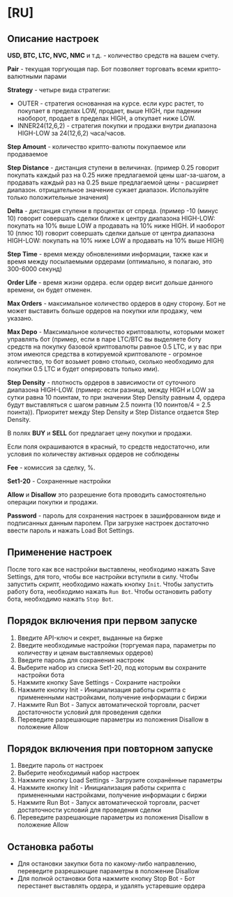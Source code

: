 [RU]
==========

## Описание настроек

**USD, BTC, LTC, NVC, NMC** и т.д. - количество средств на вашем счету.

**Pair** - текущая торгующая пар. Бот позволяет торговать всеми крипто-валютными парами

**Strategy** - четыре вида стратегии:
* OUTER - стратегия основанная на курсе. если курс растет, то покупает в пределах LOW, продает, выше HIGH, при падении наоборот, продает в пределах HIGH, а откупает ниже LOW.
* INNER24(12,6,2) - стратегия покупки и продажи внутри диапазона HIGH-LOW за 24(12,6,2) часа/часов.

**Step Amount** - количество крипто-валюты покупаемое или продаваемое

**Step Distance** - дистанция ступени в величинах. (пример 0.25 говорит покупать каждый раз на 0.25 ниже предлагаемой цены шаг-за-шагом, а продавать каждый раз на 0.25 выше предлагаемой цены - расширяет диапазон. отрицательное значение сужает диапазон. Используйте только положительные значения)

**Delta** - дистанция ступени в процентах от спреда. (пример -10 (минус 10) говорит совершать сделки ближе к центру диапазона HIGH-LOW: покупать на 10% выше LOW а продавать на 10% ниже HIGH. И наоборот 10 (плюс 10) говорит совершать сделки дальше от центра диапазона HIGH-LOW: покупать на 10% ниже LOW а продавать на 10% выше HIGH)

**Step Time** - время между обновлениями информации, также как и время между посылаемыми ордерами (оптимально, я полагаю, это 300-6000 секунд)

**Order Life** - время жизни ордера. если ордер висит дольше данного времени, он будет отменен.

**Max Orders** - максимальное количество ордеров в одну сторону. Бот не может выставить больше ордеров на покупки или продажу, чем указано.

**Max Depo** - Максимальное количество криптовалюты, которыми может управлять бот (пример, если в паре LTC/BTC вы выделяете боту средств на покупку базовой криптовалюты равное 0.5 LTC, и у вас при этом имеются средства в котируемой криптовалюте - огромное количество, то бот возьмет ровно столько, сколько необходимо для покупки 0.5 LTC и будет оперировать только ими).

**Step Density** - плотность ордеров в зависимости от суточного диапазона HIGH-LOW. (пример: если разница, между HIGH и LOW за сутки равна 10 поинтам, то при значении Step Density равным 4, ордера будут выставляться с шагом равным 2.5 поинта (10 поинтов/4 = 2.5 поинта)). Приоритет между Step Density и Step Distance отдается Step Density.

В полях **BUY** и **SELL** бот предлагает цену покупки и продажи.

Если поля окрашиваются в красный, то средств недостаточно, или условия по количеству активных ордеров не соблюдены

**Fee** - комиссия за сделку, %.

**Set1-20** - Сохраненные настройки

**Allow** и **Disallow** это разрешение бота проводить самостоятельно операции покупки и продажи.

**Password** - пароль для сохранения настроек в зашифрованном виде и подписанных данным паролем. При загрузке настроек достаточно ввести пароль и нажать Load Bot Settings.

## Применение настроек

После того как все настройки выставлены, необходимо нажать Save Settings, для того, чтобы все настройки вступили в силу.
Чтобы запустить скрипт, необходимо нажать кнопку `Init`.
Чтобы запустить работу бота, необходимо нажать `Run Bot`.
Чтобы остановить работу бота, необходимо нажать `Stop Bot`.

## Порядок включения при первом запуске

1. Введите API-ключ и секрет, выданные на бирже
2. Введите необходимые настройки (торгуемая пара, параметры по количеству и ценам выставляемых ордеров)
3. Введите пароль для сохранения настроек
4. Выберите набор из списка Set1-20, под которым вы сохраните настройки бота
5. Нажмите кнопку Save Settings - Сохраните настройки
6. Нажмите кнопку Init - Инициализация работы скрипта с примененными настройками, получение информации с биржи
7. Нажмите Run Bot - Запуск автоматической торговли, расчет достаточности условий для проведения сделки
8. Переведите разрешающие параметры из положения Disallow в положение Allow

## Порядок включения при повторном запуске

1. Введите пароль от настроек
2. Выберите необходимый набор настроек
3. Нажмите кнопку Load Settings - Загрузите сохранённые параметры
4. Нажмите кнопку Init - Инициализация работы скрипта с примененными настройками, получение информации с биржи
5. Нажмите Run Bot - Запуск автоматической торговли, расчет достаточности условий для проведения сделки
6. Переведите разрешающие параметры из положения Disallow в положение Allow

## Остановка работы

* Для остановки закупки бота по какому-либо направлению, переведите разрешающие параметры в положение Disallow
* Для полной остановки бота нажмите кнопку Stop Bot - Бот перестанет выставлять ордера, и удалять устаревшие ордера
